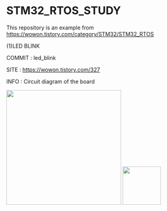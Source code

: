 # STM32_RTOS_STUDY

This repository is an example from https://wowon.tistory.com/category/STM32/STM32_RTOS


(1)LED BLINK

COMMIT : led_blink

SITE : https://wowon.tistory.com/327

INFO : Circuit diagram of the board


<img src="https://github.com/user-attachments/assets/ed9ac115-e958-41f4-b8aa-dbcabdb2e125" width="300" />


<img src="https://github.com/user-attachments/assets/884e0d32-5fd3-490b-8c0a-76396920534c" width="100" />


